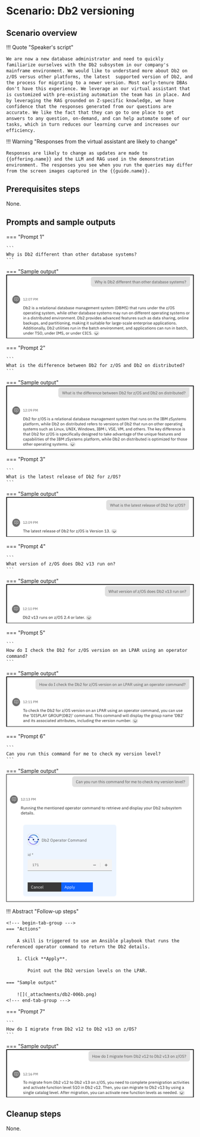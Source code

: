 # Scenario: Db2 versioning
## Scenario overview
!!! Quote "Speaker's script"

    We are now a new database administrator and need to quickly familiarize ourselves with the Db2 subsystem in our company's mainframe environment. We would like to understand more about Db2 on z/OS versus other platforms, the latest  supported version of Db2, and the process for migrating to a newer version. Most early-tenure DBAs don't have this experience. We leverage an our virtual assistant that is customized with pre-existing automation the team has in place. And by leveraging the RAG grounded on Z-specific knowledge, we have confidence that the responses generated from our questions are accurate. We like the fact that they can go to one place to get answers to any question, on-demand, and can help automate some of our tasks, which in turn reduces our learning curve and increases our efficiency.

!!! Warning "Responses from the virtual assistant are likely to change"

    Responses are likely to change as updates are made to {{offering.name}} and the LLM and RAG used in the demonstration environment. The responses you see when you run the queries may differ from the screen images captured in the {{guide.name}}.

## Prerequisites steps
None.

## Prompts and sample outputs
<!--- begin-tab-group --->
=== "Prompt 1"

    ```
    Why is Db2 different than other database systems?
    ```

=== "Sample output"
    ![](_attachments/db2-001a.png)
<!--- end-tab-group --->
<!--- begin-tab-group --->
=== "Prompt 2"

    ```
    What is the difference between Db2 for z/OS and Db2 on distributed?
    ```

=== "Sample output"
    ![](_attachments/db2-002a.png)
<!--- end-tab-group --->
<!--- begin-tab-group --->
=== "Prompt 3"

    ```
    What is the latest release of Db2 for z/OS?
    ```

=== "Sample output"
    ![](_attachments/db2-003a.png)
<!--- end-tab-group --->
<!--- begin-tab-group --->
=== "Prompt 4"

    ```
    What version of z/OS does Db2 v13 run on?
    ```

=== "Sample output"
    ![](_attachments/db2-004a.png)
<!--- end-tab-group --->
<!--- begin-tab-group --->
=== "Prompt 5"

    ```
    How do I check the Db2 for z/OS version on an LPAR using an operator command?
    ```

=== "Sample output"
    ![](_attachments/db2-005a.png)
<!--- end-tab-group --->
<!--- begin-tab-group --->
=== "Prompt 6"

    ```
    Can you run this command for me to check my version level?
    ```

=== "Sample output"
    ![](_attachments/db2-006a.png)
<!--- end-tab-group --->
!!! Abstract "Follow-up steps"

    <!--- begin-tab-group --->
    === "Actions"

        A skill is triggered to use an Ansible playbook that runs the referenced operator command to return the Db2 details. 
    
        1. Click **Apply**.

            Point out the Db2 version levels on the LPAR.

    === "Sample output"
    
        ![](_attachments/db2-006b.png)
    <!--- end-tab-group --->
<!--- end-tab-group --->
<!--- begin-tab-group --->
=== "Prompt 7"

    ```
    How do I migrate from Db2 v12 to Db2 v13 on z/OS?
    ```

=== "Sample output"
    ![](_attachments/db2-007a.png)
<!--- end-tab-group --->
## Cleanup steps
None.
